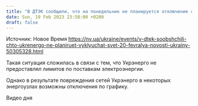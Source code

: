 ```yaml
---
title: "В ДТЭК сообщили, что на понедельник не планируется отключение света"
date: Sun, 19 Feb 2023 23:58:00 +0200
draft: false
---
```

Источник: Новое Время https://nv.ua/ukraine/events/v-dtek-soobshchili-chto-ukrenergo-ne-planiruet-vyklyuchat-svet-20-fevralya-novosti-ukrainy-50305328.html


Такая ситуация сложилась в связи с тем, что Укрэнерго не предоставлял лимитов по поставкам электроэнергии.

Однако в результате повреждения сетей Укрэнерго в некоторых энергоузлах возможны отключения по графику.

  Видео дня   
